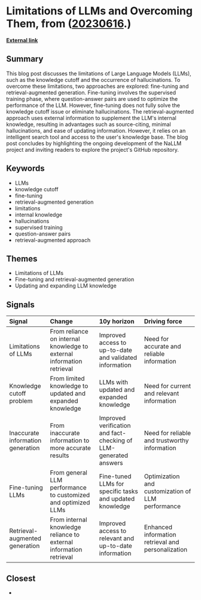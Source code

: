 # __Limitations of LLMs and Overcoming Them__, from ([20230616](https://kghosh.substack.com/p/20230616).)

__[External link](https://medium.com/neo4j/knowledge-graphs-llms-fine-tuning-vs-retrieval-augmented-generation-30e875d63a35)__



## Summary

This blog post discusses the limitations of Large Language Models (LLMs), such as the knowledge cutoff and the occurrence of hallucinations. To overcome these limitations, two approaches are explored: fine-tuning and retrieval-augmented generation. Fine-tuning involves the supervised training phase, where question-answer pairs are used to optimize the performance of the LLM. However, fine-tuning does not fully solve the knowledge cutoff issue or eliminate hallucinations. The retrieval-augmented approach uses external information to supplement the LLM's internal knowledge, resulting in advantages such as source-citing, minimal hallucinations, and ease of updating information. However, it relies on an intelligent search tool and access to the user's knowledge base. The blog post concludes by highlighting the ongoing development of the NaLLM project and inviting readers to explore the project's GitHub repository.

## Keywords

* LLMs
* knowledge cutoff
* fine-tuning
* retrieval-augmented generation
* limitations
* internal knowledge
* hallucinations
* supervised training
* question-answer pairs
* retrieval-augmented approach

## Themes

* Limitations of LLMs
* Fine-tuning and retrieval-augmented generation
* Updating and expanding LLM knowledge

## Signals

| Signal                            | Change                                                                | 10y horizon                                                      | Driving force                                      |
|:----------------------------------|:----------------------------------------------------------------------|:-----------------------------------------------------------------|:---------------------------------------------------|
| Limitations of LLMs               | From reliance on internal knowledge to external information retrieval | Improved access to up-to-date and validated information          | Need for accurate and reliable information         |
| Knowledge cutoff problem          | From limited knowledge to updated and expanded knowledge              | LLMs with updated and expanded knowledge                         | Need for current and relevant information          |
| Inaccurate information generation | From inaccurate information to more accurate results                  | Improved verification and fact-checking of LLM-generated answers | Need for reliable and trustworthy information      |
| Fine-tuning LLMs                  | From general LLM performance to customized and optimized LLMs         | Fine-tuned LLMs for specific tasks and updated knowledge         | Optimization and customization of LLM performance  |
| Retrieval-augmented generation    | From internal knowledge reliance to external information retrieval    | Improved access to relevant and up-to-date information           | Enhanced information retrieval and personalization |

## Closest

* 